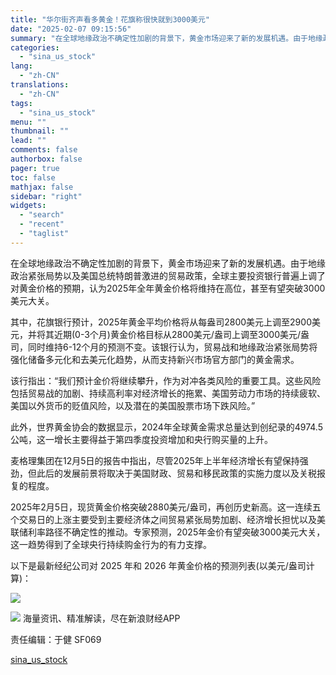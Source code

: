 ```yaml
---
title: "华尔街齐声看多黄金！花旗称很快就到3000美元"
date: "2025-02-07 09:15:56"
summary: "在全球地缘政治不确定性加剧的背景下，黄金市场迎来了新的发展机遇。由于地缘政治紧..."
categories:
  - "sina_us_stock"
lang:
  - "zh-CN"
translations:
  - "zh-CN"
tags:
  - "sina_us_stock"
menu: ""
thumbnail: ""
lead: ""
comments: false
authorbox: false
pager: true
toc: false
mathjax: false
sidebar: "right"
widgets:
  - "search"
  - "recent"
  - "taglist"
---
```


在全球地缘政治不确定性加剧的背景下，黄金市场迎来了新的发展机遇。由于地缘政治紧张局势以及美国总统特朗普激进的贸易政策，全球主要投资银行普遍上调了对黄金价格的预期，认为2025年全年黄金价格将维持在高位，甚至有望突破3000美元大关。

其中，花旗银行预计，2025年黄金平均价格将从每盎司2800美元上调至2900美元，并将其近期(0-3个月)黄金价格目标从2800美元/盎司上调至3000美元/盎司，同时维持6-12个月的预测不变。该银行认为，贸易战和地缘政治紧张局势将强化储备多元化和去美元化趋势，从而支持新兴市场官方部门的黄金需求。

该行指出：“我们预计金价将继续攀升，作为对冲各类风险的重要工具。这些风险包括贸易战的加剧、持续高利率对经济增长的拖累、美国劳动力市场的持续疲软、美国以外货币的贬值风险，以及潜在的美国股票市场下跌风险。”

此外，世界黄金协会的数据显示，2024年全球黄金需求总量达到创纪录的4974.5公吨，这一增长主要得益于第四季度投资增加和央行购买量的上升。

麦格理集团在12月5日的报告中指出，尽管2025年上半年经济增长有望保持强劲，但此后的发展前景将取决于美国财政、贸易和移民政策的实施力度以及关税报复的程度。

2025年2月5日，现货黄金价格突破2880美元/盎司，再创历史新高。这一连续五个交易日的上涨主要受到主要经济体之间贸易紧张局势加剧、经济增长担忧以及美联储利率路径不确定性的推动。专家预测，2025年金价有望突破3000美元大关，这一趋势得到了全球央行持续购金行为的有力支撑。

以下是最新经纪公司对 2025 年和 2026 年黄金价格的预测列表(以美元/盎司计算)：

![](//n.sinaimg.cn/sinakd20250207s/282/w711h371/20250207/d4ef-30f97ad6415696f79cfead573220ded6.png)










![](//n.sinaimg.cn/finance/cece9e13/20240627/655959900_20240627.png)
海量资讯、精准解读，尽在新浪财经APP



责任编辑：于健 SF069

[sina_us_stock](https://finance.sina.com.cn/stock/hkstock/ggscyd/2025-02-07/doc-ineirfqh0850105.shtml)
